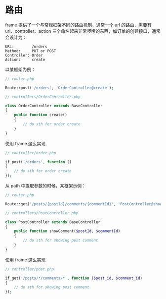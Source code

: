 # 路由

frame 提供了一个与常规框架不同的路由机制，通常一个 url 的路由，需要有 url、controller、action 三个命名起来非常啰嗦的东西，如订单的创建接口，通常会设计为：
```
URL:        /orders
Method:     PUT or POST
Controller: Order
Action:     create
```
以某框架为例：
```php
// router.php

Route::post('/orders', 'OrderController@create');

// controllers/OrderController.php

class OrderController extends BaseController
{
    public function create()
    {
        // do sth for order create
    }
}
```

使用 frame 这么实现
```php
// controller/order.php

if_post('/orders', function ()
{
    // do sth for order create
});
```

从 path 中提取参数的时候，某框架示例：
```php
// router.php

Route::get('/posts/{postId}/comments/{commentId}', 'PostController@showComment');

// controllers/PostController.php

class PostController extends BaseController
{
    public function showComment($postId, $commentId)
    {
        // do sth for showing post comment
    }
}
```

使用 frame 这么实现
```php
// controller/post.php

if_get('/posts/*/comments/*', function ($post_id, $comment_id)
{
    // do sth for showing post comment
});
```
